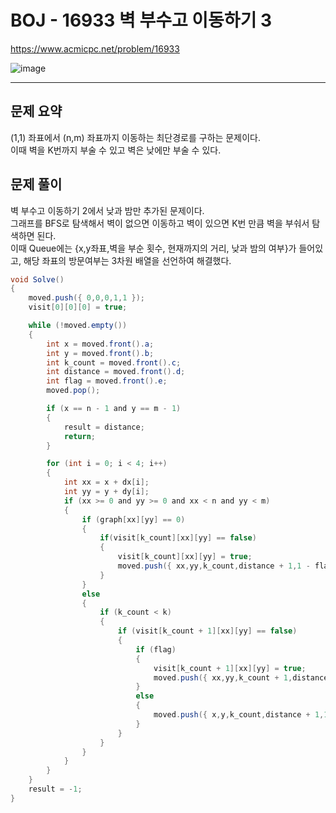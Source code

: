 # BOJ - 16933 벽 부수고 이동하기 3

https://www.acmicpc.net/problem/16933

![image](https://user-images.githubusercontent.com/76749472/162605848-ce4a7f0f-b0d3-4d05-881d-562430e65a0a.png)

<hr/>

## 문제 요약
(1,1) 좌표에서 (n,m) 좌표까지 이동하는 최단경로를 구하는 문제이다.<br>
이때 벽을 K번까지 부술 수 있고 벽은 낮에만 부술 수 있다.

## 문제 풀이
벽 부수고 이동하기 2에서 낮과 밤만 추가된 문제이다.<br>
그래프를 BFS로 탐색해서 벽이 없으면 이동하고 벽이 있으면 K번 만큼 벽을 부숴서 탐색하면 된다.<br>
이때 Queue에는 {x,y좌표,벽을 부순 횟수, 현재까지의 거리, 낮과 밤의 여부}가 들어있고, 해당 좌표의 방문여부는 3차원 배열을 선언하여 해결했다.<br>

```csharp
void Solve()
{
	moved.push({ 0,0,0,1,1 });
	visit[0][0][0] = true;

	while (!moved.empty())
	{
		int x = moved.front().a;
		int y = moved.front().b;
		int k_count = moved.front().c;
		int distance = moved.front().d;
		int flag = moved.front().e;
		moved.pop();

		if (x == n - 1 and y == m - 1)
		{
			result = distance;
			return;
		}

		for (int i = 0; i < 4; i++)
		{
			int xx = x + dx[i];
			int yy = y + dy[i];
			if (xx >= 0 and yy >= 0 and xx < n and yy < m)
			{
				if (graph[xx][yy] == 0)
				{
					if(visit[k_count][xx][yy] == false)
					{
						visit[k_count][xx][yy] = true;
						moved.push({ xx,yy,k_count,distance + 1,1 - flag });
					}
				}
				else
				{
					if (k_count < k)
					{
						if (visit[k_count + 1][xx][yy] == false)
						{
							if (flag)
							{
								visit[k_count + 1][xx][yy] = true;
								moved.push({ xx,yy,k_count + 1,distance + 1,1 - flag });
							}
							else
							{
								moved.push({ x,y,k_count,distance + 1,1 - flag });
							}
						}
					}
				}
			}
		}
	}
	result = -1;
}
```
